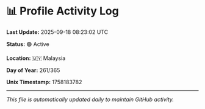 # 📊 Profile Activity Log

**Last Update:** 2025-09-18 08:23:02 UTC

**Status:** 🟢 Active

**Location:** 🇲🇾 Malaysia

**Day of Year:** 261/365

**Unix Timestamp:** 1758183782

---

*This file is automatically updated daily to maintain GitHub activity.*
